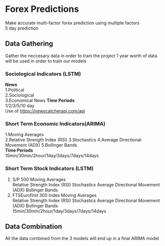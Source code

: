 # Forex Predictions
Make accurate multi-factor forex prediction using multiple factors           
5 day prediction          
## Data Gathering
Gather the neccesary data in order to train the project
1 year worth of data will be used in order to train our models
### Sociological Indicators (LSTM)
**News**             
1.Political        
2.Sociological              
3.Economical News 
**Time Periods**    
1/2/3/5/10 day      
Use of https://newscatcherapi.com/api
### Short Term Economic Indicators(ARIMA)
1.Moving Averages     
2.Relative Strength Index (RSI)
3.Stochastics 
4.Average Directional Movement (ADX) 
5.Bollinger Bands         
**Time Periods**    
15min/30min/2hour/1day/3days/7days/14days   
### Short Term Stock Indicators (LSTM)
1. S/P 500
  Moving Averages     
  Relative Strength Index (RSI)
  Stochastics 
  Average Directional Movement (ADX) 
  Bollinger Bands   
2. FTSEurofirst 300 Index
  Moving Averages     
  Relative Strength Index (RSI)
  Stochastics 
  Average Directional Movement (ADX) 
  Bollinger Bands  
15min/30min/2hour/1day/3days/7days/14days   
## Data Combination
All the data combined from the 3 models will end up in a final ARIMA model
